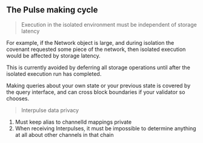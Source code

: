 ## The Pulse making cycle

> Execution in the isolated environment must be independent of storage latency

For example, if the Network object is large, and during isolation the covenant requested some piece of the network, then isolated execution would be affected by storage latency.

This is currently avoided by deferring all storage operations until after the isolated execution run has completed.

Making queries about your own state or your previous state is covered by the query interface, and can cross block boundaries if your validator so chooses.

> Interpulse data privacy

1. Must keep alias to channelId mappings private
1. When receiving Interpulses, it must be impossible to determine anything at all about other channels in that chain
